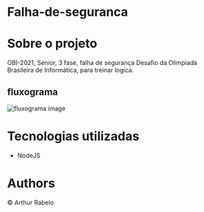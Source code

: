 # Falha-de-seguranca

# Sobre o projeto

 OBI-2021, Senior, 3 fase, falha de segurança
 Desafio da Olimpiada Brasileira de Informática, para treinar logica.

## fluxograma
![fluxograma image](https://github.com/ArthurUndefined/Falha-de-seguranca/blob/main/readme/Falha%20de%20segurança%20-%20Desafio%20Senior.png)

# Tecnologias utilizadas
- NodeJS

# Authors
© Arthur Rabelo
